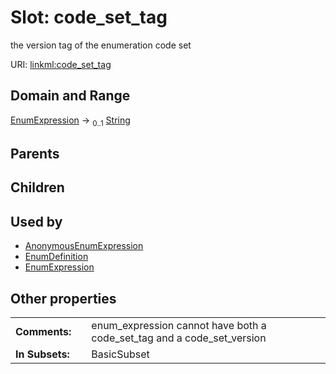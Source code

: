 
# Slot: code_set_tag

the version tag of the enumeration code set

URI: [linkml:code_set_tag](https://w3id.org/linkml/code_set_tag)


## Domain and Range

[EnumExpression](EnumExpression.md) &#8594;  <sub>0..1</sub> [String](types/String.md)

## Parents


## Children


## Used by

 * [AnonymousEnumExpression](AnonymousEnumExpression.md)
 * [EnumDefinition](EnumDefinition.md)
 * [EnumExpression](EnumExpression.md)

## Other properties

|  |  |  |
| --- | --- | --- |
| **Comments:** | | enum_expression cannot have both a code_set_tag and a code_set_version |
| **In Subsets:** | | BasicSubset |